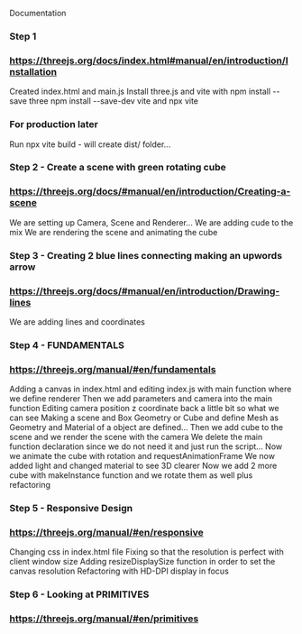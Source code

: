 Documentation

### Step 1

### https://threejs.org/docs/index.html#manual/en/introduction/Installation

Created index.html and main.js
Install three.js and vite with npm install --save three npm install --save-dev vite and npx vite

### For production later

Run npx vite build - will create dist/ folder...

### Step 2 - Create a scene with green rotating cube

### https://threejs.org/docs/#manual/en/introduction/Creating-a-scene

We are setting up Camera, Scene and Renderer...
We are adding cude to the mix
We are rendering the scene and animating the cube

### Step 3 - Creating 2 blue lines connecting making an upwords arrow

### https://threejs.org/docs/#manual/en/introduction/Drawing-lines

We are adding lines and coordinates

### Step 4 - FUNDAMENTALS

### https://threejs.org/manual/#en/fundamentals

Adding a canvas in index.html and editing index.js with main function where we define renderer
Then we add parameters and camera into the main function
Editing camera position z coordinate back a little bit so what we can see
Making a scene and Box Geometry or Cube and define Mesh as Geometry and Material of a object are defined...
Then we add cube to the scene and we render the scene with the camera
We delete the main function declaration since we do not need it and just run the script...
Now we animate the cube with rotation and requestAnimationFrame
We now added light and changed material to see 3D clearer
Now we add 2 more cube with makeInstance function and we rotate them as well plus refactoring

### Step 5 - Responsive Design

### https://threejs.org/manual/#en/responsive

Changing css in index.html file
Fixing so that the resolution is perfect with client window size
Adding resizeDisplaySize function in order to set the canvas resolution
Refactoring with HD-DPI display in focus

### Step 6 - Looking at PRIMITIVES

### https://threejs.org/manual/#en/primitives

